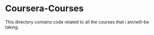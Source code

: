 # Coursera-Courses
This directory contains code related to all the courses that i am/will-be taking.
